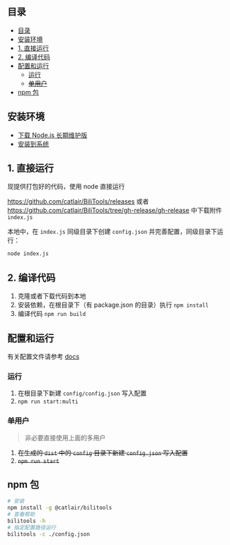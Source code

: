## 目录

- [目录](#目录)
- [安装环境](#安装环境)
- [1. 直接运行](#1-直接运行)
- [2. 编译代码](#2-编译代码)
- [配置和运行](#配置和运行)
  - [运行](#运行)
  - [~~单用户~~](#单用户)
- [npm 包](#npm-包)

## 安装环境

- [下载 Node.js 长期维护版](https://nodejs.org/zh-cn/)
- [安装到系统](https://www.runoob.com/nodejs/nodejs-install-setup.html)

## 1. 直接运行

现提供打包好的代码，使用 node 直接运行

<https://github.com/catlair/BiliTools/releases> 或者 <https://github.com/catlair/BiliTools/tree/gh-release/gh-release> 中下载附件 `index.js`

本地中，在 `index.js` 同级目录下创建 `config.json` 并完善配置，同级目录下运行：

```bash
node index.js
```

## 2. 编译代码

1. 克隆或者下载代码到本地
2. 安装依赖，在根目录下（有 package.json 的目录）执行 `npm install`
3. 编译代码 `npm run build`

## 配置和运行

有关配置文件请参考 [docs](./readme.md)

### 运行

1. 在根目录下新建 `config/config.json` 写入配置
2. `npm run start:multi`

### ~~单用户~~

> 非必要直接使用上面的多用户

1. ~~在生成的 `dist` 中的 `config` 目录下新建 `config.json` 写入配置~~
2. ~~`npm run start`~~

## npm 包

```bash
# 安装
npm install -g @catlair/bilitools
# 查看帮助
bilitools -h
# 指定配置路径运行
bilitools -c ./config.json
```
